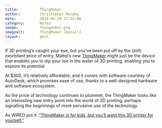 ```yaml
---
title:			ThingMaker
author:			Christopher Murphy
date:			2016-02-20 17:54:00
category: 		Notes
image:			thingmaker.png
imagealt:		ThingMaker [Detail]
layout:			post
---
```



If 3D printing’s caught your eye, but you’ve been put off by the (still) exorbitant price of entry, Mattel’s new [ThingMaker][01] might just be the device that enables you to dip your toe in the water of 3D printing, enabling you to explore its potential.

At $300, it’s relatively affordable, and it comes with software courtesy of AutoDesk, which promises ease of use, thanks to a well-designed hardware and software ecosystem.

As the price of technology continues to plummet, the ThingMaker looks like an interesting new entry point into the world of 3D printing, perhaps signalling the beginnings of more pervasive use of the technology.

As WIRED put it: [“ThingMaker is for kids, but you’ll want this 3D printer for yourself.”][02]


[01]: http://thingmaker.com "Welcome to ThingMaker 3D Studios"
[02]: http://www.wired.com/2016/02/thingmaker-is-for-kids-but-youll-want-this-3-d-printer-for-yourself/ "ThingMaker is for kids, but you’ll want this 3D printer for yourself."